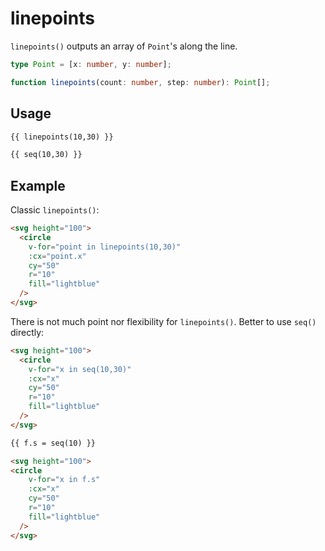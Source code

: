 # linepoints

`linepoints()` outputs an array of `Point`'s along the line.

```ts
type Point = [x: number, y: number];

function linepoints(count: number, step: number): Point[];
```

## Usage

```md
{{ linepoints(10,30) }}

{{ seq(10,30) }}
```

## Example

Classic `linepoints()`:

```md
<svg height="100">
  <circle
    v-for="point in linepoints(10,30)"
    :cx="point.x"
    cy="50"
    r="10"
    fill="lightblue"
  />
</svg>
```

There is not much point nor flexibility for `linepoints()`. Better to use `seq()` directly:

```md
<svg height="100">
  <circle
    v-for="x in seq(10,30)"
    :cx="x"
    cy="50"
    r="10"
    fill="lightblue"
  />
</svg>
```

```md
{{ f.s = seq(10) }}

<svg height="100">
<circle
    v-for="x in f.s"
    :cx="x"
    cy="50"
    r="10"
    fill="lightblue"
  />
</svg>
```
